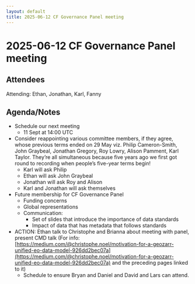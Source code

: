 ```yaml
---
layout: default
title: 2025-06-12 CF Governance Panel meeting
---
```

# 2025-06-12 CF Governance Panel meeting

## Attendees
Attending: Ethan, Jonathan, Karl, Fanny

## Agenda/Notes

* Schedule our next meeting
    * 11 Sept at 14:00 UTC
* Consider reappointing various committee members, if they agree, whose previous terms ended on 29 May viz. Philip Cameron-Smith, John Graybeal, Jonathan Gregory, Roy Lowry, Alison Pamment, Karl Taylor.
  They’re all simultaneous because five years ago we first got round to recording when people’s five-year terms begin\!
    * Karl will ask Philip
    * Ethan will ask John Graybeal
    * Jonathan will ask Roy and Alison
    * Karl and Jonathan will ask themselves
* Future membership for CF Governance Panel
    * Funding concerns
    * Global representations
    * Communication:
        * Set of slides that introduce the importance of data standards
        * Impact of data that has metadata that follows standards
* ACTION: Ethan talk to Christophe and Brianna about meeting with panel, present CMD talk (For info: [https://medium.com/@christophe.noel/motivation-for-a-geozarr-unified-eo-data-model-926dd2bec07a](https://medium.com/@christophe.noel/motivation-for-a-geozarr-unified-eo-data-model-926dd2bec07a) and the preceding pages linked to it)
    * Schedule to ensure Bryan and Daniel and David and Lars can attend.

